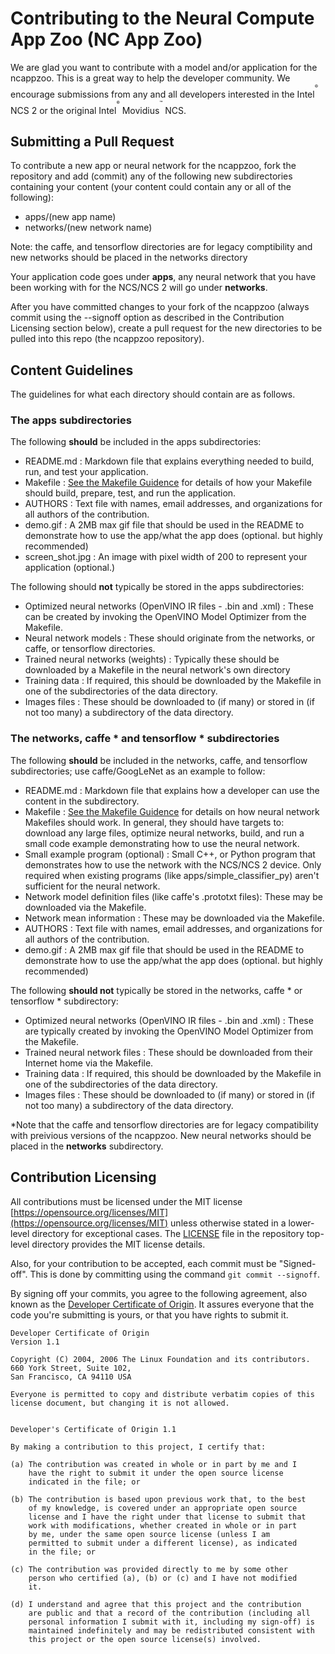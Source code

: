 # Contributing to the Neural Compute App Zoo (NC App Zoo)

We are glad you want to contribute with a model and/or application for the ncappzoo. This is a great way to help the developer community. We encourage submissions from any and all developers interested in the  Intel<sup><sup><sup>®</sup></sup></sup> NCS 2 or the original Intel<sup><sup><sup>®</sup></sup></sup> Movidius<sup><sup><sup>™</sup></sup></sup> NCS.

## Submitting a Pull Request
To contribute a new app or neural network for the ncappzoo, fork the repository and add (commit) any of the following new subdirectories containing your content (your content could contain any or all of the following):
- apps/(new app name)
- networks/(new network name)

Note: the caffe, and tensorflow directories are for legacy comptibility and new networks should be placed in the networks directory


Your application code goes under **apps**, any neural network that you have been working with for the NCS/NCS 2 will go under **networks**.

After you have committed changes to your fork of the ncappzoo (always commit using the --signoff option as described in the Contribution Licensing section below), create a pull request for the new directories to be pulled into this repo (the ncappzoo repository).

## Content Guidelines
The guidelines for what each directory should contain are as follows.

### The **apps** subdirectories
The following **should** be included in the apps subdirectories:
- README.md : Markdown file that explains everything needed to build, run, and test your application.
- Makefile : [See the Makefile Guidence](MAKEFILE_GUIDANCE.md) for details of how your Makefile should build, prepare, test, and run the application.
- AUTHORS : Text file with names, email addresses, and organizations for all authors of the contribution.
- demo.gif : A 2MB max gif file that should be used in the README to demonstrate how to use the app/what the app does (optional. but highly recommended)
- screen_shot.jpg : An image with pixel width of 200 to represent your application (optional.)

The following should **not** typically be stored in the apps subdirectories:
- Optimized neural networks (OpenVINO IR files - .bin and .xml) : These can be created by invoking the OpenVINO Model Optimizer from the Makefile.
- Neural network models : These should originate from the networks, or caffe, or tensorflow directories.
- Trained neural networks (weights) : Typically these should be downloaded by a Makefile in the neural network's own directory
- Training data : If required, this should be downloaded by the Makefile in one of the subdirectories of the data directory.
- Images files : These should be downloaded to (if many) or stored in (if not too many) a subdirectory of the data directory.

### The **networks**, **caffe** * and **tensorflow** * subdirectories
The following **should** be included in the networks, caffe, and tensorflow subdirectories; use caffe/GoogLeNet as an example to follow:
- README.md : Markdown file that explains how a developer can use the content in the subdirectory.
- Makefile : [See the Makefile Guidence](MAKEFILE_GUIDANCE.md) for details on how neural network Makefiles should work.  In general, they should have targets to: download any large files, optimize neural networks, build, and run a small code example demonstrating how to use the neural network.
- Small example program (optional) : Small C++, or Python program that demonstrates how to use the network with the NCS/NCS 2 device. Only required when existing programs (like apps/simple_classifier_py) aren't sufficient for the neural network.
- Network model definition files (like caffe's .prototxt files): These may be downloaded via the Makefile.
- Network mean information : These may be downloaded via the Makefile.
- AUTHORS : Text file with names, email addresses, and organizations for all authors of the contribution.
- demo.gif : A 2MB max gif file that should be used in the README to demonstrate how to use the app/what the app does (optional. but highly recommended)

The following **should not** typically be stored in the networks, caffe * or tensorflow *  subdirectory:
- Optimized neural networks (OpenVINO IR files - .bin and .xml) : These are typically created by invoking the OpenVINO Model Optimizer from the Makefile.
- Trained neural network files : These should be downloaded from their Internet home via the Makefile.
- Training data : If required, this should be downloaded by the Makefile in one of the subdirectories of the data directory.
- Images files : These should be downloaded to (if many) or stored in (if not too many) a subdirectory of the data directory.

*Note that the caffe and tensorflow directories are for legacy compatibility with preivious versions of the ncappzoo.  New neural networks should be placed in the **networks** subdirectory.

## Contribution Licensing
All contributions must be licensed under the MIT license [https://opensource.org/licenses/MIT](https://opensource.org/licenses/MIT) unless otherwise stated in a lower-level directory for exceptional cases. The [LICENSE](LICENSE) file in the repository top-level directory provides the MIT license details.

Also, for your contribution to be accepted, each commit must be "Signed-off". This is done by committing using the command `git commit --signoff`.

By signing off your commits, you agree to the following agreement, also known as the [Developer Certificate of Origin](http://developercertificate.org/). It assures everyone that the code you're submitting is yours, or that you have rights to submit it.

```
Developer Certificate of Origin
Version 1.1

Copyright (C) 2004, 2006 The Linux Foundation and its contributors.
660 York Street, Suite 102,
San Francisco, CA 94110 USA

Everyone is permitted to copy and distribute verbatim copies of this
license document, but changing it is not allowed.


Developer's Certificate of Origin 1.1

By making a contribution to this project, I certify that:

(a) The contribution was created in whole or in part by me and I
    have the right to submit it under the open source license
    indicated in the file; or

(b) The contribution is based upon previous work that, to the best
    of my knowledge, is covered under an appropriate open source
    license and I have the right under that license to submit that
    work with modifications, whether created in whole or in part
    by me, under the same open source license (unless I am
    permitted to submit under a different license), as indicated
    in the file; or

(c) The contribution was provided directly to me by some other
    person who certified (a), (b) or (c) and I have not modified
    it.

(d) I understand and agree that this project and the contribution
    are public and that a record of the contribution (including all
    personal information I submit with it, including my sign-off) is
    maintained indefinitely and may be redistributed consistent with
    this project or the open source license(s) involved.
```
